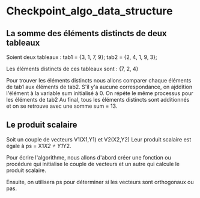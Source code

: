 # Checkpoint_algo_data_structure

## La somme des éléments distincts de deux tableaux
Soient deux tableaux :
    tab1 = {3, 1, 7, 9};
    tab2 = {2, 4, 1, 9, 3};

Les éléments distincts de ces tableaux sont : {7, 2, 4}

Pour trouver les éléments distincts nous allons comparer chaque éléments de tab1 aux éléments de tab2. S'il y'a aucune correspondance, on ajddition l'élément à la variable sum initialisé à 0.
On répéte le même processus pour les éléments de tab2
Au final, tous les éléments distincts sont additionnés et on se retrouve avec une somme sum = 13.

## Le produit scalaire
Soit un couple de vecteurs V1(X1,Y1) et V2(X2,Y2)
Leur produit scalaire est égale à ps = X1*X2 + Y1*Y2.

Pour écrire l'algorithme, nous allons d'abord créer une fonction ou procédure qui initialise le couple de vecteurs et un autre qui calcule le produit scalaire.

Ensuite, on utilisera ps pour déterminer si les vecteurs sont orthogonaux ou pas.